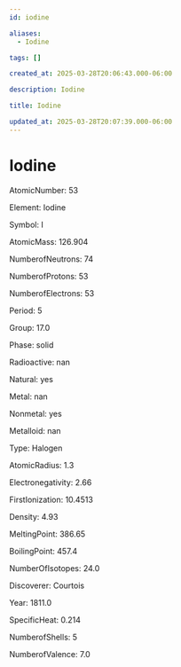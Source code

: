 ```yaml
---
id: iodine

aliases:
  - Iodine

tags: []

created_at: 2025-03-28T20:06:43.000-06:00

description: Iodine

title: Iodine

updated_at: 2025-03-28T20:07:39.000-06:00
---
```


# Iodine

AtomicNumber: 53

Element: Iodine

Symbol: I

AtomicMass: 126.904

NumberofNeutrons: 74

NumberofProtons: 53

NumberofElectrons: 53

Period: 5

Group: 17.0

Phase: solid

Radioactive: nan

Natural: yes

Metal: nan

Nonmetal: yes

Metalloid: nan

Type: Halogen

AtomicRadius: 1.3

Electronegativity: 2.66

FirstIonization: 10.4513

Density: 4.93

MeltingPoint: 386.65

BoilingPoint: 457.4

NumberOfIsotopes: 24.0

Discoverer: Courtois

Year: 1811.0

SpecificHeat: 0.214

NumberofShells: 5

NumberofValence: 7.0
